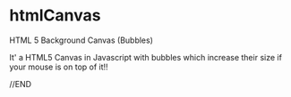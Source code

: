 # htmlCanvas
HTML 5 Background Canvas (Bubbles)

It' a HTML5 Canvas in Javascript with bubbles which increase their size if your mouse is on top of it!!

//END

